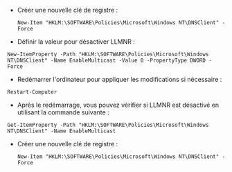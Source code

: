 * Créer une nouvelle clé de registre :
   ```
   New-Item "HKLM:\SOFTWARE\Policies\Microsoft\Windows NT\DNSClient" -Force
  ```

* Définir la valeur pour désactiver LLMNR :
```
New-ItemProperty -Path "HKLM:\SOFTWARE\Policies\Microsoft\Windows NT\DNSClient" -Name EnableMulticast -Value 0 -PropertyType DWORD -Force
```


* Redémarrer l'ordinateur pour appliquer les modifications si nécessaire :
```
Restart-Computer
```

* Après le redémarrage, vous pouvez vérifier si LLMNR est désactivé en utilisant la commande suivante :

```
Get-ItemProperty -Path "HKLM:\SOFTWARE\Policies\Microsoft\Windows NT\DNSClient" -Name EnableMulticast
```

 * Créer une nouvelle clé de registre :
   ```
   New-Item "HKLM:\SOFTWARE\Policies\Microsoft\Windows NT\DNSClient" -Force
  ```
